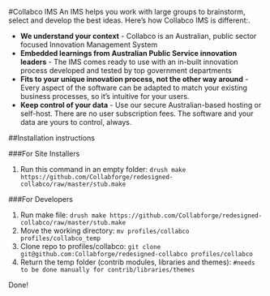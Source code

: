#Collabco IMS
An IMS helps you work with large groups to brainstorm, select and develop the best ideas. Here’s how Collabco IMS is different:.

* **We understand your context** - Collabco is an Australian, public sector focused Innovation Management System
* **Embedded learnings from Australian Public Service innovation leaders** - The IMS comes ready to use with an in-built innovation process developed and tested by top government departments
* **Fits to your unique innovation process, not the other way around** - Every aspect of the software can be adapted to match your existing business processes, so it’s intuitive for your users.
* **Keep control of your data** - Use our secure Australian-based hosting or self-host. There are no user subscription fees. The software and your data are yours to control, always.


##Installation instructions

###For Site Installers
1. Run this command in an empty folder: `drush make https://github.com/Collabforge/redesigned-collabco/raw/master/stub.make`

###For Developers
1. Run make file: `drush make https://github.com/Collabforge/redesigned-collabco/raw/master/stub.make`
4. Move the working directory: `mv profiles/collabco profiles/collabco_temp`
4. Clone repo to profiles/collabco: `git clone git@github.com:Collabforge/redesigned-collabco profiles/collabco`
5. Return the temp folder (contrib modules, libraries and themes): `#needs to be done manually for contrib/libraries/themes`

Done!

